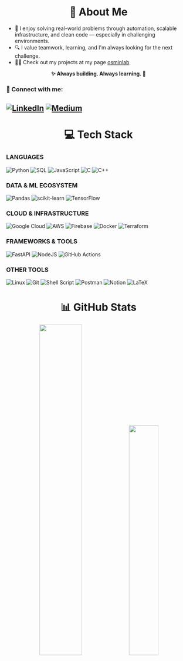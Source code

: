 <h1 align="center">💫 About Me</h1>

- 🎯 I enjoy solving real-world problems through automation, scalable infrastructure, and clean code — especially in challenging environments.
- 🔍 I value teamwork, learning, and I'm always looking for the next challenge.
- 👨‍💻 Check out my projects at my page [osminlab](https://osminlab.space/)


<p align="center"><b>✨ Always building. Always learning. 🚀</b></p>


### 🔗 Connect with me:
[![LinkedIn](https://img.shields.io/badge/LinkedIn-%230077B5.svg?logo=linkedin&logoColor=white)](https://www.linkedin.com/in/osminlarreynaga) [![Medium](https://img.shields.io/badge/Medium-12100E?logo=medium&logoColor=white)](https://medium.com/@osminlab) 
---
<h1 align="center">💻 Tech Stack</h1>

### LANGUAGES
![Python](https://img.shields.io/badge/python-3670A0?style=for-the-badge&logo=python&logoColor=ffdd54)
![SQL](https://img.shields.io/badge/SQL-%2307405e.svg?style=for-the-badge&logo=sqlite&logoColor=white)
![JavaScript](https://img.shields.io/badge/javascript-%23323330.svg?style=for-the-badge&logo=javascript&logoColor=%23F7DF1E)
![C](https://img.shields.io/badge/c-%2300599C.svg?style=for-the-badge&logo=c&logoColor=white)
![C++](https://img.shields.io/badge/c++-%2300599C.svg?style=for-the-badge&logo=c%2B%2B&logoColor=white)

### DATA & ML ECOSYSTEM
![Pandas](https://img.shields.io/badge/pandas-%23150458.svg?style=for-the-badge&logo=pandas&logoColor=white)
![scikit-learn](https://img.shields.io/badge/scikit--learn-%23F7931E.svg?style=for-the-badge&logo=scikit-learn&logoColor=white)
![TensorFlow](https://img.shields.io/badge/TensorFlow-%23FF6F00.svg?style=for-the-badge&logo=TensorFlow&logoColor=white)

### CLOUD & INFRASTRUCTURE
![Google Cloud](https://img.shields.io/badge/Google%20Cloud-%23223489.svg?style=for-the-badge&logo=google-cloud&logoColor=%23F4B400) ![AWS](https://img.shields.io/badge/AWS-%23232F3E.svg?style=for-the-badge&logo=amazonaws&logoColor=%23FF9900) ![Firebase](https://img.shields.io/badge/firebase-%23039BE5.svg?style=for-the-badge&logo=firebase) ![Docker](https://img.shields.io/badge/docker-%230db7ed.svg?style=for-the-badge&logo=docker&logoColor=white) ![Terraform](https://img.shields.io/badge/terraform-%235835CC.svg?style=for-the-badge&logo=terraform&logoColor=white) 
<!-- ![Apache Airflow](https://img.shields.io/badge/Apache%20Airflow-017CEE?style=for-the-badge&logo=Apache%20Airflow&logoColor=white) ![Apache Kafka](https://img.shields.io/badge/Apache%20Kafka-000?style=for-the-badge&logo=apachekafka) -->

### FRAMEWORKS & TOOLS
![FastAPI](https://img.shields.io/badge/FastAPI-005571?style=for-the-badge&logo=fastapi)
![NodeJS](https://img.shields.io/badge/node.js-6DA55F?style=for-the-badge&logo=node.js&logoColor=white)
![GitHub Actions](https://img.shields.io/badge/github%20actions-%232671E5.svg?style=for-the-badge&logo=githubactions&logoColor=white)

<!-- ### DATABASES
![PostgreSQL](https://img.shields.io/badge/postgres-%23316192.svg?style=for-the-badge&logo=postgresql&logoColor=white) -->

### OTHER TOOLS
![Linux](https://img.shields.io/badge/Linux-FCC624?style=for-the-badge&logo=linux&logoColor=black)
![Git](https://img.shields.io/badge/git-%23F05033.svg?style=for-the-badge&logo=git&logoColor=white)
![Shell Script](https://img.shields.io/badge/shell_script-%23121011.svg?style=for-the-badge&logo=gnu-bash&logoColor=white)
![Postman](https://img.shields.io/badge/Postman-FF6C37?style=for-the-badge&logo=postman&logoColor=white)
![Notion](https://img.shields.io/badge/Notion-%23000000.svg?style=for-the-badge&logo=notion&logoColor=white)
![LaTeX](https://img.shields.io/badge/latex-%23008080.svg?style=for-the-badge&logo=latex&logoColor=white)


<h1 align="center">📊 GitHub Stats</h1>

<p align="center">
  <img src="https://github-readme-streak-stats.herokuapp.com/?user=osminlab&theme=jolly&hide_border=false" width="48%" />
  <img src="https://github-readme-stats.vercel.app/api/top-langs/?username=osminlab&theme=jolly&hide_border=false&include_all_commits=false&count_private=false&layout=compact" width="40%" />
</p>

<!-- Proudly created with GPRM ( https://gprm.itsvg.in ) -->
